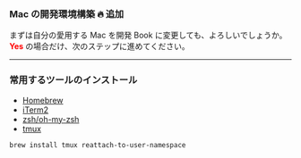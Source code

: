 ### Mac の開発環境構築<span style="font-size: 1rem;"> 🔥 追加</span>

まずは自分の愛用する Mac を開発 Book に変更しても、よろしいでしょうか。
<span style="color: red;font-weight: bold;">Yes</span> の場合だけ、次のステップに進めてください。

---

### 常用するツールのインストール

*   [Homebrew](https://brew.sh/index_ja)
*   [iTerm2](https://www.iterm2.com/)
*   [zsh/oh-my-zsh](https://github.com/robbyrussell/oh-my-zsh/wiki/Installing-ZSH)
*   [tmux](https://qiita.com/sainu__/items/b7e04182e1dd8cb3bbd6)

```bash
brew install tmux reattach-to-user-namespace
```
